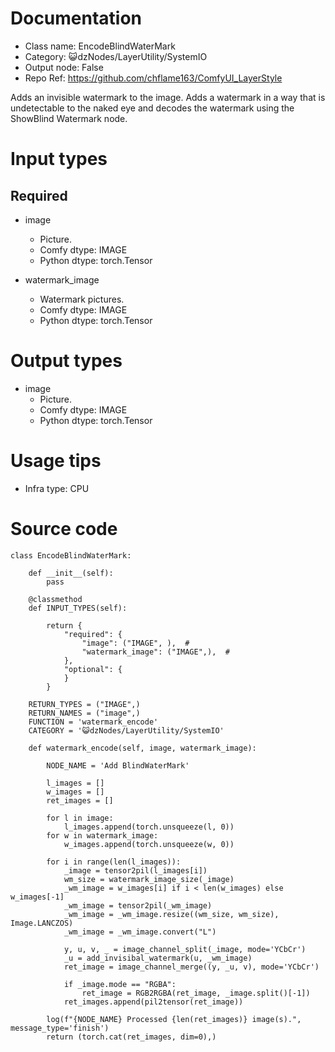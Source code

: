 # Documentation
- Class name: EncodeBlindWaterMark
- Category: 😺dzNodes/LayerUtility/SystemIO
- Output node: False
- Repo Ref: https://github.com/chflame163/ComfyUI_LayerStyle

Adds an invisible watermark to the image. Adds a watermark in a way that is undetectable to the naked eye and decodes the watermark using the ShowBlind Watermark node.

# Input types

## Required

- image
    - Picture.
    - Comfy dtype: IMAGE
    - Python dtype: torch.Tensor

- watermark_image
    - Watermark pictures.
    - Comfy dtype: IMAGE
    - Python dtype: torch.Tensor

# Output types

- image
    - Picture.
    - Comfy dtype: IMAGE
    - Python dtype: torch.Tensor

# Usage tips
- Infra type: CPU

# Source code
```
class EncodeBlindWaterMark:

    def __init__(self):
        pass

    @classmethod
    def INPUT_TYPES(self):

        return {
            "required": {
                "image": ("IMAGE", ),  #
                "watermark_image": ("IMAGE",),  #
            },
            "optional": {
            }
        }

    RETURN_TYPES = ("IMAGE",)
    RETURN_NAMES = ("image",)
    FUNCTION = 'watermark_encode'
    CATEGORY = '😺dzNodes/LayerUtility/SystemIO'

    def watermark_encode(self, image, watermark_image):

        NODE_NAME = 'Add BlindWaterMark'

        l_images = []
        w_images = []
        ret_images = []

        for l in image:
            l_images.append(torch.unsqueeze(l, 0))
        for w in watermark_image:
            w_images.append(torch.unsqueeze(w, 0))

        for i in range(len(l_images)):
            _image = tensor2pil(l_images[i])
            wm_size = watermark_image_size(_image)
            _wm_image = w_images[i] if i < len(w_images) else w_images[-1]
            _wm_image = tensor2pil(_wm_image)
            _wm_image = _wm_image.resize((wm_size, wm_size), Image.LANCZOS)
            _wm_image = _wm_image.convert("L")

            y, u, v, _ = image_channel_split(_image, mode='YCbCr')
            _u = add_invisibal_watermark(u, _wm_image)
            ret_image = image_channel_merge((y, _u, v), mode='YCbCr')

            if _image.mode == "RGBA":
                ret_image = RGB2RGBA(ret_image, _image.split()[-1])
            ret_images.append(pil2tensor(ret_image))

        log(f"{NODE_NAME} Processed {len(ret_images)} image(s).", message_type='finish')
        return (torch.cat(ret_images, dim=0),)
```